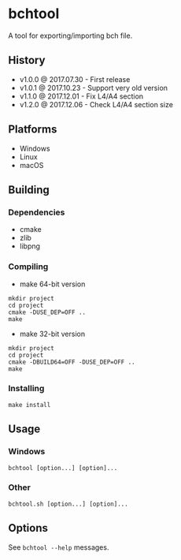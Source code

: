 # bchtool

A tool for exporting/importing bch file.

## History

- v1.0.0 @ 2017.07.30 - First release
- v1.0.1 @ 2017.10.23 - Support very old version
- v1.1.0 @ 2017.12.01 - Fix L4/A4 section
- v1.2.0 @ 2017.12.06 - Check L4/A4 section size

## Platforms

- Windows
- Linux
- macOS

## Building

### Dependencies

- cmake
- zlib
- libpng

### Compiling

- make 64-bit version
~~~
mkdir project
cd project
cmake -DUSE_DEP=OFF ..
make
~~~

- make 32-bit version
~~~
mkdir project
cd project
cmake -DBUILD64=OFF -DUSE_DEP=OFF ..
make
~~~

### Installing

~~~
make install
~~~

## Usage

### Windows

~~~
bchtool [option...] [option]...
~~~

### Other

~~~
bchtool.sh [option...] [option]...
~~~

## Options

See `bchtool --help` messages.
